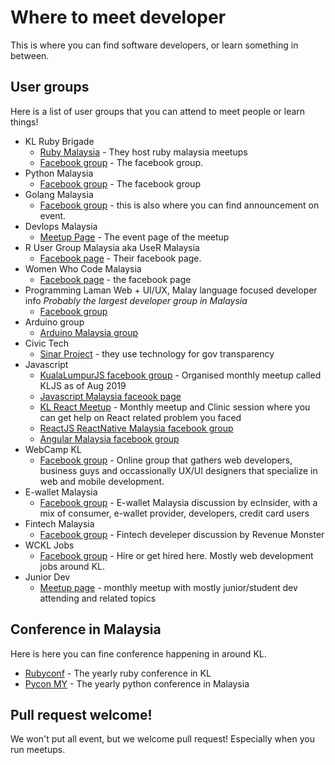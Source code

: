 # Where to meet developer

This is where you can find software developers, or learn something in between.

## User groups

Here is a list of user groups that you can attend to meet people or learn things!

* KL Ruby Brigade 
  * [Ruby Malaysia](https://www.meetup.com/ruby-malaysia/) - They host ruby malaysia meetups
  * [Facebook group](https://www.facebook.com/groups/klxrb/) - The facebook group.
* Python Malaysia
  * [Facebook group](https://www.facebook.com/groups/python.malaysia/) - The facebook group
* Golang Malaysia
  * [Facebook group](https://www.facebook.com/groups/mygolang/) - this is also where you can find announcement on event.
* Devlops Malaysia
  * [Meetup Page](https://www.meetup.com/DevOpsMalaysia/) - The event page of the meetup
* R User Group Malaysia aka UseR Malaysia
  * [Facebook page](https://www.facebook.com/groups/useRmalaysia/?ref=br_rs) - Their facebook page.
* Women Who Code Malaysia
  * [Facebook page](https://www.facebook.com/womenwhocodekl/?ref=br_rs) - the facebook page
* Programming Laman Web + UI/UX, Malay language focused developer info *Probably the largest developer group in Malaysia*
  * [Facebook group](https://www.facebook.com/groups/jomweb/)
* Arduino group
  * [Arduino Malaysia group](https://www.facebook.com/groups/arduinomalaysia/)
* Civic Tech
  * [Sinar Project](https://sinarproject.org) - they use technology for gov transparency
* Javascript
  * [KualaLumpurJS facebook group](https://www.facebook.com/groups/kualalumpurjs) - Organised monthly meetup called KLJS as of Aug 2019
  * [Javascript Malaysia faceook page](https://www.facebook.com/groups/javascript.my/)
  * [KL React Meetup](https://www.meetup.com/kl-react/) - Monthly meetup and Clinic session where you can get help on React related problem you faced
  * [ReactJS ReactNative Malaysia facebook group](https://www.facebook.com/groups/766491493448337)
  * [Angular Malaysia facebook group](https://www.facebook.com/groups/959601730804414)
* WebCamp KL
  * [Facebook group](https://www.facebook.com/groups/webcamp/) - Online group that gathers web developers, business guys and occassionally UX/UI designers that specialize in web and mobile development.
* E-wallet Malaysia
  * [Facebook group](https://www.facebook.com/groups/ewalletmalaysia) - E-wallet Malaysia discussion by ecInsider, with a mix of consumer, e-wallet provider, developers, credit card users
* Fintech Malaysia
  * [Facebook group](https://www.facebook.com/groups/1952619934822050) - Fintech develeper discussion by Revenue Monster
* WCKL Jobs
  * [Facebook group](https://www.facebook.com/groups/wckljobs/) - Hire or get hired here. Mostly web development jobs around KL.
* Junior Dev 
  * [Meetup page](https://www.meetup.com/Junior-Developers-Malaysia/) - monthly meetup with mostly junior/student dev attending and related topics 

## Conference in Malaysia

Here is here you can fine conference happening in around KL.

* [Rubyconf](http://rubyconf.my/) - The yearly ruby conference in KL
* [Pycon MY](http://www.pycon.my/) - The yearly python conference in Malaysia

## Pull request welcome!

We won't put all event, but we welcome pull request! Especially when you run meetups. 
